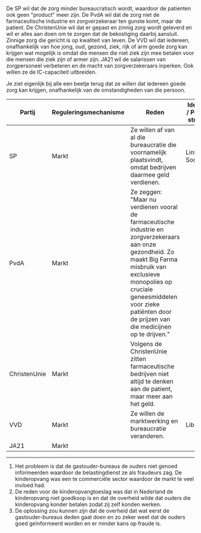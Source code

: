 # 
De SP wil dat de zorg minder bureaucratisch wordt, waardoor de patienten ook geen "product" meer zijn.
De PvdA wil dat de zorg niet de farmaceutische industrie en zorgverzekeraar ten gunste komt, maar de patient.
De ChristenUnie wil dat er gepast en zinnig zorg wordt geleverd en wil er alles aan doen om te zorgen dat de bekostiging daarbij aansluit. Zinnige zorg die gericht is op kwaliteit van leven.
De VVD wil dat iedereen, onafhankelijk van hoe jong, oud, gezond, ziek, rijk of arm goede zorg kan krijgen wat mogelijk is omdat die mensen die niet ziek zijn mee betalen voor die mensen die ziek zijn of armer zijn.
JA21 wil de salarissen van zorgpersoneel verbeteren en de macht van zorgverzekeraars inperken. Ook willen ze de IC-capaciteit uitbreiden.

Je ziet eigenlijk bij alle een beetje terug dat ze willen dat iedereen goede zorg kan krijgen, onafhankelijk van de omstandigheden van die persoon.

| Partij | Reguleringsmechanisme | Reden | Ideologie / Politieke stroming |
| --- | --- | --- | --- |
| SP | Markt | Ze willen af van al die bureaucratie die voornamelijk plaatsvindt, omdat bedrijven daarmee geld verdienen. | Links / Socialisme |
| PvdA | Markt | Ze zeggen: "Maar nu verdienen vooral de farmaceutische industrie en zorgverzekeraars aan onze gezondheid. Zo maakt Big Farma misbruik van exclusieve monopolies op cruciale geneesmiddelen voor zieke patiënten door de prijzen van die medicijnen op te drijven." |   
| ChristenUnie | Markt | Volgens de ChristenUnie zitten farmaceutische bedrijven niet altijd te denken aan de patient, maar meer aan het geld. |
| VVD | Markt | Ze willen de marktwerking en bureaucratie veranderen. | Liberalen |
| JA21 | Markt |  |

---

1. Het probleem is dat de gastouder-bureaus de ouders niet genoed informeerden waardoor de belastingdienst ze als fraudeurs zag. De kinderopvang was een te commerciële sector waardoor de markt te veel invloed had.
2. De reden voor de kinderopvangtoeslag was dat in Nederland de kinderopvang niet goedkoop is en dat de overheid wilde dat ouders die kinderopvang konder betalen zodat zij zelf konden werken. 
3. De oplossing zou kunnen zijn dat de overheid dat wat eerst de gastouder-bureaus deden gaat doen en zo zeker weet dat de ouders goed geïnformeerd worden en er minder kans op fraude is. 